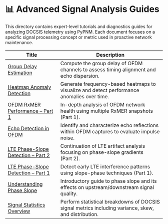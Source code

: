 # 📊 Advanced Signal Analysis Guides

This directory contains expert-level tutorials and diagnostics guides for analyzing DOCSIS telemetry using PyPNM. Each document focuses on a specific signal processing concept or metric used in proactive network maintenance.

| Title | Description |
|------------|-------------|
| [Group Delay Estimation](group-delay-calculator.md) | Compute the group delay of OFDM channels to assess timing alignment and echo dispersion. |
| [Heatmap Anomaly Detection](heatmap-anonomies.md) | Generate frequency-based heatmaps to visualize and detect performance anomalies over time. |
| [OFDM RxMER Performance – Part 1](multi-rxmer-ofdm-performance-1.md) | In-depth analysis of OFDM network health using multiple RxMER snapshots (Part 1). |
| [Echo Detection in OFDM](ofdm-echo-detection.md) | Identify and characterize echo reflections within OFDM captures to evaluate impulse noise. |
| [LTE Phase-Slope Detection – Part 2](phase-slope-lete-detection-2.md) | Continuation of LTE artifact analysis focusing on phase-slope gradients (Part 2). |
| [LTE Phase-Slope Detection – Part 1](phase-slope-lte-detection.md) | Detect early LTE interference patterns using slope-phase techniques (Part 1). |
| [Understanding Phase Slope](phase-slope.md) | Introductory guide to phase slope and its effects on upstream/downstream signal quality. |
| [Signal Statistics Overview](signal-statistics.md) | Perform statistical breakdowns of DOCSIS signal metrics including variance, skew, and distribution. |
